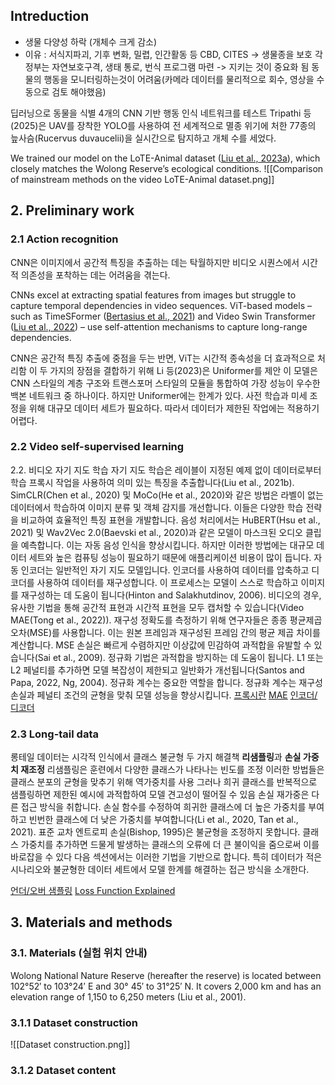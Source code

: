 ## Intreduction
- 생물 다양성 하락 (개체수 크게 감소)
- 이유 : 서식지파괴, 기후 변화, 밀렵, 인간활동  등
CBD, CITES -> 생물종을 보호
각 정부는 자연보호구격, 생태 통로, 번식 프로그램 마련 -> 지키는 것이 중요화 됨
동물의 행동을 모니터링하는것이 어려움(카메라 데이터를 물리적으로 회수, 영상을 수동으로 검토 해야했음)

딥러닝으로 동물을 식별
4개의 CNN 기반 행동 인식 네트워크를 테스트
Tripathi 등(2025)은 UAV를 장착한 YOLO를 사용하여 전 세계적으로 멸종 위기에 처한 77종의 늪사슴(Rucervus duvaucelii)을 실시간으로 탐지하고 개체 수를 세었다.

We trained our model on the LoTE-Animal dataset ([Liu et al., 2023a](https://www.sciencedirect.com/science/article/pii/S1574954125001578#b29)), which closely matches the Wolong Reserve’s ecological conditions.
![[Comparison of mainstream methods on the video LoTE-Animal dataset.png]]


## 2.  Preliminary work
### 2.1 Action recognition
CNN은 이미지에서 공간적 특징을 추출하는 데는 탁월하지만 비디오 시퀀스에서 시간적 의존성을 포착하는 데는 어려움을 겪는다.

CNNs excel at extracting spatial features from images but struggle to capture temporal dependencies in video sequences. ViT-based models – such as TimeSFormer ([Bertasius et al., 2021](https://www.sciencedirect.com/science/article/pii/S1574954125001578#b3)) and Video Swin Transformer ([Liu et al., 2022](https://www.sciencedirect.com/science/article/pii/S1574954125001578#b31)) – use self-attention mechanisms to capture long-range dependencies.

CNN은 공간적 특징 추출에 중점을 두는 반면, ViT는 시간적 종속성을 더 효과적으로 처리함
이 두 가지의 장점을 결합하기 위해 Li 등(2023)은 Uniformer를 제안
이 모델은 CNN 스타일의 계층 구조와 트랜스포머 스타일의 모듈을 통합하여 가장 성능이 우수한 백본 네트워크 중 하나이다.
하지만 Uniformer에는 한계가 있다. 사전 학습과 미세 조정을 위해 대규모 데이터 세트가 필요하다. 따라서 데이터가 제한된 작업에는 적용하기 어렵다.

### 2.2 Video self-supervised learning
2.2. 비디오 자기 지도 학습
자기 지도 학습은 레이블이 지정된 예제 없이 데이터로부터 학습
프록시 작업을 사용하여 의미 있는 특징을 추출합니다(Liu et al., 2021b). SimCLR(Chen et al., 2020) 및 MoCo(He et al., 2020)와 같은 방법은 라벨이 없는 데이터에서 학습하여 이미지 분류 및 객체 감지를 개선합니다. 
이들은 다양한 학습 전략을 비교하여 효율적인 특징 표현을 개발합니다. 음성 처리에서는 HuBERT(Hsu et al., 2021) 및 Wav2Vec 2.0(Baevski et al., 2020)과 같은 모델이 마스크된 오디오 클립을 예측합니다. 이는 자동 음성 인식을 향상시킵니다. 하지만 이러한 방법에는 대규모 데이터 세트와 높은 컴퓨팅 성능이 필요하기 때문에 애플리케이션 비용이 많이 듭니다. 자동 인코더는 일반적인 자기 지도 모델입니다. 인코더를 사용하여 데이터를 압축하고 디코더를 사용하여 데이터를 재구성합니다. 이 프로세스는 모델이 스스로 학습하고 이미지를 재구성하는 데 도움이 됩니다(Hinton and Salakhutdinov, 2006). 비디오의 경우, 유사한 기법을 통해 공간적 표현과 시간적 표현을 모두 캡처할 수 있습니다(Video MAE(Tong et al., 2022)). 재구성 정확도를 측정하기 위해 연구자들은 종종 평균제곱오차(MSE)를 사용합니다. 이는 원본 프레임과 재구성된 프레임 간의 평균 제곱 차이를 계산합니다. MSE 손실은 빠르게 수렴하지만 이상값에 민감하여 과적합을 유발할 수 있습니다(Sai et al., 2009). 정규화 기법은 과적합을 방지하는 데 도움이 됩니다. L1 또는 L2 페널티를 추가하면 모델 복잡성이 제한되고 일반화가 개선됩니다(Santos and Papa, 2022, Ng, 2004). 정규화 계수는 중요한 역할을 합니다. 정규화 계수는 재구성 손실과 페널티 조건의 균형을 맞춰 모델 성능을 향상시킵니다.
[프록시란](https://seunghyunson.tistory.com/22)
[MAE](https://white-joy.tistory.com/10)
[인코더/디코더](https://do-gang.tistory.com/entry/%EC%9D%B8%EC%BD%94%EB%8D%94-%EB%94%94%EC%BD%94%EB%8D%94Encoder-Decoder-%EA%B0%9C%EB%85%90)


### 2.3 Long-tail data
롱테일 데이터는 시각적 인식에서 클래스 불균형
두 가지 해결책 **리샘플링**과 **손실 가중치 재조정**
리샘플링은 훈련에서 다양한 클래스가 나타나는 빈도를 조정
이러한 방법들은 클래스 분포의 균형을 맞추기 위해 역가중치를 사용
그러나 희귀 클래스를 반복적으로 샘플링하면 제한된 예시에 과적합하여 모델 견고성이 떨어질 수 있음
손실 재가중은 다른 접근 방식을 취합니다. 손실 함수를 수정하여 희귀한 클래스에 더 높은 가중치를 부여하고 빈번한 클래스에 더 낮은 가중치를 부여합니다(Li et al., 2020, Tan et al., 2021). 표준 교차 엔트로피 손실(Bishop, 1995)은 불균형을 조정하지 못합니다. 클래스 가중치를 추가하면 드물게 발생하는 클래스의 오류에 더 큰 불이익을 줌으로써 이를 바로잡을 수 있다
다음 섹션에서는 이러한 기법을 기반으로 합니다. 특히 데이터가 적은 시나리오와 불균형한 데이터 세트에서 모델 한계를 해결하는 접근 방식을 소개한다.

[언더/오버 샘플링](https://hwi-doc.tistory.com/entry/%EC%96%B8%EB%8D%94-%EC%83%98%ED%94%8C%EB%A7%81Undersampling%EA%B3%BC-%EC%98%A4%EB%B2%84-%EC%83%98%ED%94%8C%EB%A7%81Oversampling)
[Loss Function Explained](https://wikidocs.net/235772)

## 3. Materials and methods
### 3.1. Materials (실험 위치 안내)
Wolong National Nature Reserve (hereafter the reserve) is located between 102°52′ to 103°24′ E and 30° 45′ to 31°25′ N. It covers 2,000 km
and has an elevation range of 1,150 to 6,250 meters (Liu et al., 2001).

### 3.1.1 Dataset construction
![[Dataset construction.png]]

### 3.1.2 Dataset content
